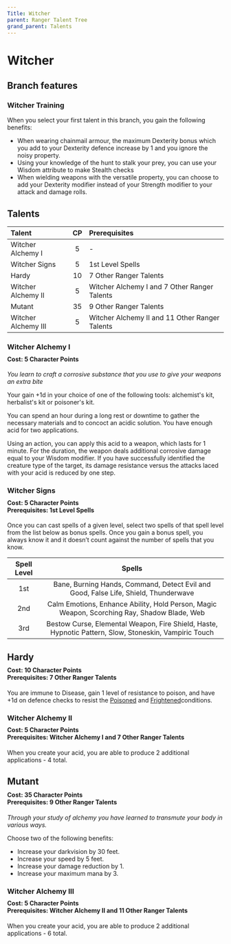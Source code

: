```yaml
---
Title: Witcher
parent: Ranger Talent Tree
grand_parent: Talents
---
```


# Witcher

## Branch features

### Witcher Training
When you select your first talent in this branch, you gain the following benefits:
* When wearing chainmail armour, the maximum Dexterity bonus which you add to your Dexterity defence increase by 1 and you ignore the noisy property.
* Using your knowledge of the hunt to stalk your prey, you can use your Wisdom attribute to make Stealth checks
* When wielding weapons with the versatile property, you can choose to add your Dexterity modifier instead of your Strength modifier to your attack and damage rolls.

## Talents

| Talent | CP | Prerequisites |
|:-------|:--:|:--------------|
| Witcher Alchemy I   | 5  | - |
| Witcher Signs       | 5  | 1st Level Spells |
| Hardy               | 10 | 7 Other Ranger Talents |
| Witcher Alchemy II  | 5  | Witcher Alchemy I and 7 Other Ranger Talents |  
| Mutant              | 35 | 9 Other Ranger Talents |
| Witcher Alchemy III | 5  | Witcher Alchemy II and 11 Other Ranger Talents |  

### Witcher Alchemy I

<div style="margin-top:-10px;"></div>

#### **Cost:** 5 Character Points
*You learn to craft a corrosive substance that you use to give your weapons an extra bite*

Your gain +1d in your choice of one of the following tools: alchemist's kit, herbalist's kit or poisoner's kit.

You can spend an hour during a long rest or downtime to gather the necessary materials and to concoct an acidic solution. You have enough acid for two applications.

Using an action, you can apply this acid to a weapon, which lasts for 1 minute. For the duration, the weapon deals additional corrosive damage equal to your Wisdom modifier. If you have successfully identified the creature type of the target, its damage resistance versus the attacks laced with your acid is reduced by one step.

### Witcher Signs

<div style="margin-top:-10px;"></div>

#### **Cost:** 5 Character Points<br>**Prerequisites:** 1st Level Spells
Once you can cast spells of a given level, select two spells of that spell level from the list below as bonus spells. Once you gain a bonus spell, you always know it and it doesn’t count against the number of spells that you know.

| Spell Level | Spells |
|:-----------:|:------:|
| 1st | Bane, Burning Hands, Command, Detect Evil and Good, False Life, Shield, Thunderwave |
| 2nd | Calm Emotions, Enhance Ability, Hold Person, Magic Weapon, Scorching Ray, Shadow Blade, Web |
| 3rd | Bestow Curse, Elemental Weapon, Fire Shield, Haste, Hypnotic Pattern, Slow, Stoneskin, Vampiric Touch |

## Hardy

<div style="margin-top:-10px;"></div>

#### **Cost:** 10 Character Points<br>**Prerequisites:** 7 Other Ranger Talents
You are immune to Disease, gain 1 level of resistance to poison, and have +1d on defence checks to resist the [Poisoned](https://stormchaserroleplaying.com/stormchaserRPG/Conditions/Poisoned/) and [Frightened](https://stormchaserroleplaying.com/stormchaserRPG/Conditions/Frightened/)conditions.

### Witcher Alchemy II

<div style="margin-top:-10px;"></div>

#### **Cost:** 5 Character Points<br>**Prerequisites:** Witcher Alchemy I and 7 Other Ranger Talents
When you create your acid, you are able to produce 2 additional applications - 4 total.

## Mutant

<div style="margin-top:-10px;"></div>

#### **Cost:** 35 Character Points<br>**Prerequisites:** 9 Other Ranger Talents
*Through your study of alchemy you have learned to transmute your body in various ways.*

Choose two of the following benefits:
* Increase your darkvision by 30 feet.
* Increase your speed by 5 feet.
* Increase your damage reduction by 1.
* Increase your maximum mana by 3.

### Witcher Alchemy III

<div style="margin-top:-10px;"></div>

#### **Cost:** 5 Character Points<br>**Prerequisites:** Witcher Alchemy II and 11 Other Ranger Talents
When you create your acid, you are able to produce 2 additional applications - 6 total.
